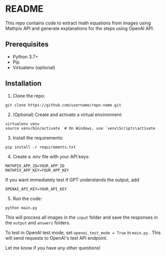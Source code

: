 # README

This repo contains code to extract math equations from images using Mathpix API and generate explanations for the steps using OpenAI API.

## Prerequisites

- Python 3.7+
- Pip
- Virtualenv (optional)

## Installation

1. Clone the repo:
```
git clone https://github.com/username/repo-name.git
```
2. (Optional) Create and activate a virtual environment:
```
virtualenv venv
source venv/bin/activate  # On Windows, use `venv\Scripts\activate
````
3. Install the requirements:
```
pip install -r requirements.txt
```
4. Create a .env file with your API keys:
```
MATHPIX_APP_ID=YOUR_APP_ID
MATHPIX_APP_KEY=YOUR_APP_KEY
```

If you want immediately test if GPT understands the output, add

```
OPENAI_API_KEY=YOUR_API_KEY
```
5. Run the code:
```
python main.py
```
This will process all images in the  `input`  folder and save the responses in the  `output`  and  `answers`  folders.

To test in OpenAI test mode, set  `openai_test_mode = True`  in  `main.py` . This will send requests to OpenAI's test API endpoint.

Let me know if you have any other questions!
